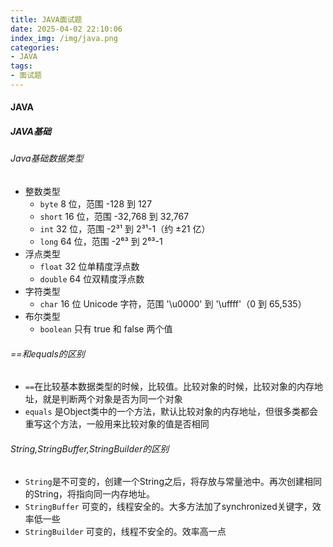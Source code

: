 ```yaml
---
title: JAVA面试题
date: 2025-04-02 22:10:06
index_img: /img/java.png
categories:
- JAVA
tags:
- 面试题
---
```


#### JAVA
##### JAVA基础
###### Java基础数据类型
- 整数类型
    - `byte` 8 位，范围 -128 到 127
    - `short` 16 位，范围 -32,768 到 32,767
    - `int` 32 位，范围 -2³¹ 到 2³¹-1（约 ±21 亿）
    - `long` 64 位，范围 -2⁶³ 到 2⁶³-1
- 浮点类型
    - `float` 32 位单精度浮点数
    - `double` 64 位双精度浮点数
- 字符类型
    - `char` 16 位 Unicode 字符，范围 '\u0000' 到 '\uffff'（0 到 65,535）
- 布尔类型
    - `boolean` 只有 true 和 false 两个值

###### ==和equals的区别
- `==`在比较基本数据类型的时候，比较值。比较对象的时候，比较对象的内存地址，就是判断两个对象是否为同一个对象
- `equals`  是Object类中的一个方法，默认比较对象的内存地址，但很多类都会重写这个方法，一般用来比较对象的值是否相同

###### String,StringBuffer,StringBuilder的区别
- `String`是不可变的，创建一个String之后，将存放与常量池中。再次创建相同的String，将指向同一内存地址。
- `StringBuffer` 可变的，线程安全的。大多方法加了synchronized关键字，效率低一些
- `StringBuilder` 可变的，线程不安全的。效率高一点

  

